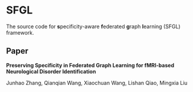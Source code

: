 # SFGL
The source code for **s**pecificity-aware **f**ederated **g**raph **l**earning (SFGL) framework.
## Paper
**Preserving Specificity in Federated Graph Learning for fMRI-based Neurological Disorder Identification**

Junhao Zhang, Qianqian Wang, Xiaochuan Wang, Lishan Qiao, Mingxia Liu
